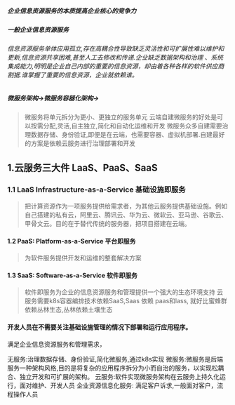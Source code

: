 


##### 企业信息资源服务的本质提高企业核心的竞争力
##### 一般企业信息资源服务 
###### 信息资源服务单体应用孤立,存在高耦合性导致缺乏灵活性和可扩展性难以维护和更新,信息资源共享困难,甚至人工去修改和传递.企业缺乏数据架构和治理 、系统集成能力,明明是企业自己内部的重要的信息资源，却由着各种各样的软件供应商割据.谁掌握了重要的信息资源，企业就依赖谁。 
#####  微服务架构->微服务容器化架构-> 
> 微服务将单元拆分为更小、更独立的服务单元
> 云端自建微服务的好处是可以按需分配,灵活,自主独立,简化和自动化运维和开发
> 微服务众多自建需要治理数据存储、身份验证,即便是在云端，也需要容器、虚拟机部署.自建最好的方案是依赖云服务进行治理部署和开发




## 1.云服务三大件 LaaS、PaaS、SaaS
### 1.1 LaaS Infrastructure-as-a-Service 基础设施即服务 
> 把计算资源作为一项服务提供给需求者，为其他云服务提供基础设施。例如自己搭建的私有云，阿里云、腾讯云、华为云、微软云、亚马逊、谷歌云、甲骨文云。目的在于替代传统的服务器，把项目搭建在云端。
#### 1.2 PaaS: Platform-as-a-Service 平台即服务
> 为软件服务提供开发和运维的整套解决方案
#### 1.3 SaaS: Software-as-a-Service 软件即服务
>软件即服务为企业的信息资源服务和管理提供一个强大的生态环境支持
云服务需要k8s容器编排技术依赖SaaS,Saas 依赖 paas和lass, 就好比蜜蜂群依赖丛林生态,丛林依赖土壤生态

#### 开发人员在不需要关注基础设施管理的情况下部署和运行应用程序。
满足企业信息资源服务和管理需求，


无服务:治理数据存储、身份验证,简化微服务,通过k8s实现
微服务:微服务是后端服务一种架构风格,目的是将复杂的应用程序拆分为小而自治的服务，以实现松耦合、独立开发和可扩展的架构。
云服务:软件实现微服务架构在云服务上持久化运行，面对维护、开发人员
企业资源信息化服务:  满足客户诉求,一般面对客户，流程操作人员

